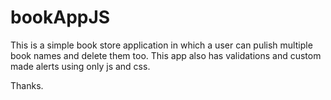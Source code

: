 # bookAppJS

This is a simple book store application in which a user can pulish multiple book names and delete them too. This app also has validations and custom made alerts using only js and css.

Thanks.
